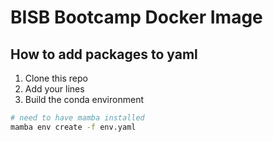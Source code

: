 # BISB Bootcamp Docker Image

## How to add packages to yaml

1. Clone this repo 
2. Add your lines
3. Build the conda environment

```bash
# need to have mamba installed
mamba env create -f env.yaml
```
